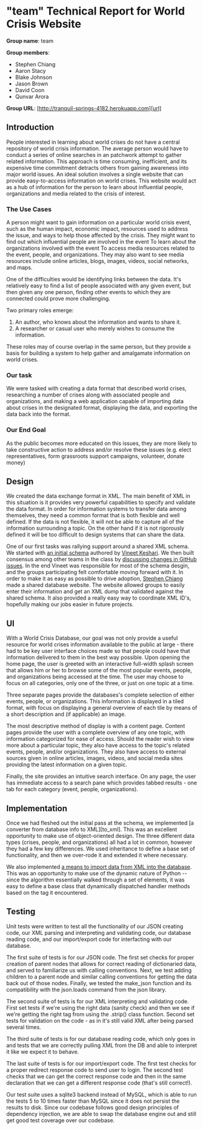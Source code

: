 # "team" Technical Report for World Crisis Website

**Group name**: team

**Group members**:

 - Stephen Chiang
 - Aaron Stacy
 - Blake Johnson
 - Jason Brown
 - David Coon
 - Qunvar Arora

**Group URL**: [http://tranquil-springs-4182.herokuapp.com][url]

## Introduction

People interested in learning about world crises do not have a central
repository of world crisis information. The average person would have to
conduct a series of online searches in an patchwork attempt to gather related
information. This approach is time consuming, inefficient, and its expensive
time commitment detracts others from gaining awareness into major world
issues. An ideal solution involves a single website that can provide
easy-to-access information on world crises. This website would act as a hub of
information for the person to learn about influential people, organizations and
media related to the crisis of interest.

### The Use Cases

A person might want to gain information on a particular world crisis event,
such as the human impact, economic impact, resources used to address the issue,
and ways to help those affected by the crisis. They might want to find out
which influential people are involved in the event To learn about the
organizations involved with the event To access media resources related to the
event, people, and organizations. They may also want to see media resources
include online articles, blogs, images, videos, social networks, and maps.

One of the difficulties would be identifying links between the data. It's
relatively easy to find a list of people associated with any given event, but
then given any one person, finding other events to which they are connected
could prove more challenging.

Two primary roles emerge:

1. An author, who knows about the information and wants to share it.
2. A researcher or casual user who merely wishes to consume the information.

These roles may of course overlap in the same person, but they provide a
basis for building a system to help gather and amalgamate information on world
crises.

### Our task

We were tasked with creating a data format that described world crises,
researching a number of crises along with associated people and organizations,
and making a web application capable of importing data about crises in the
designated format, displaying the data, and exporting the data back into the
format.

### Our End Goal

As the public becomes more educated on this issues, they are more likely to
take constructive action to address and/or resolve these issues (e.g. elect
representatives, form grassroots support campaigns, volunteer, donate money)


## Design

We created the data exchange format in XML. The main benefit of XML in this
situation is it provides very powerful capabilities to specify and validate the
data format. In order for information systems to transfer data among
themselves, they need a common format that is both flexible and well defined.
If the data is not flexible, it will not be able to capture all of the
information surrounding a topic. On the other hand if it is not rigorously
defined it will be too difficult to design systems that can share the data.

One of our first tasks was rallying support around a shared XML schema. We
started with [an initial schema][originalschema] authored by [Vineet
Keshari][vineet]. We then built consensus among other teams in the class by
[discussing changes in GitHub issues][schemaissues]. In the end Vineet was
responsible for most of the schema desgin, and the groups participating felt
comfortable moving forward with it. In order to make it as easy as possible to
drive adoption, [Stephen Chiang][stephen] made a shared database website. The
website allowed groups to easily enter their information and get an XML dump
that validated against the shared schema. It also provided a really easy way to
coordinate XML ID's, hopefully making our jobs easier in future projects.

## UI

With a World Crisis Database, our goal was not only provide a useful resource 
for world crises information available to the public at large - there had to 
be key user interface choices made so that people could have that information 
delivered to them in the best way possible. Upon opening the home page, the 
user is greeted with an interactive full-width splash screen that allows 
him or her to browse some of the most popular events, people, and organizations 
being accessed at the time. The user may choose to focus on all categories, only 
one of the three, or just on one topic at a time.

Three separate pages provide the databases's complete selection of either events, 
people, or organizations. This information is displayed in a tiled format, with 
focus on displaying a general overview of each tile by means of a short 
description and (if applicable) an image.

The most descriptive method of display is with a content page. Content pages 
provide the user with a complete overview of any one topic, with information 
categorized for ease of access. Should the reader wish to view more about a 
particular topic, they also have access to the topic's related events, people, 
and/or organizations. They also have access to external sources given in 
online articles, images, videos, and social media sites providing the latest 
information on a given topic.

Finally, the site provides an intuitive search interface. On any page, the user 
has immediate access to a search pane which provides tabbed results - one tab 
for each category (event, people, organizations).

## Implementation

Once we had fleshed out the initial pass at the schema, we implemented [a
converter from database info to XML][to_xml]. This was an excellent opportunity
to make use of object-oriented design. The three different data types (crises,
people, and organizations) all had a lot in common, however they had a few key
differences. We used inheritance to define a base set of functionality, and
then we over-rode it and extended it where necessary.

We also implemented [a means to import data from XML into the
database][to_db]. This was an opportunity to make use of the dynamic nature of
Python -- since the algorithm essentially walked through a set of elements, it
was easy to define a base class that dynamically dispatched handler methods
based on the tag it encountered.


## Testing

Unit tests were written to test all the functionality of our JSON creating
code, our XML parsing and interpreting and validating code, our database
reading code, and our import/export code for interfacting with our database.

The first suite of tests is for our JSON code. The first set checks for proper
creation of parent nodes that allows for correct reading of dictionaried data,
and served to familiarize us with calling conventions. Next, we test adding
children to a parent node and similar calling conventions for getting the data
back out of those nodes. Finally, we tested the make\_json function and its
compatibility with the json.loads command from the json library.

The second suite of tests is for our XML interpreting and validating code.
First set tests if we're using the right data (sanity check) and then we see if
we're getting the right tag from using the .strip() class function. Second set
tests for validation on the code - as in it's still valid XML after being
parsed several times.

The third suite of tests is for our database reading code, which only goes in
and tests that we are correctly pulling XML from the DB and able to interpret
it like we expect it to behave.

The last suite of tests is for our import/export code. The first test checks
for a proper redirect response code to send user to login. The second test
checks that we can get the correct response code and then in the same
declaration that we can get a different response code (that's still correct!).

Our test suite uses a sqlite3 backend instead of MySQL, which is able to run
the tests 5 to 10 times faster than MySQL since it does not persist the results
to disk. Since our codebase follows good design principles of dependency
injection, we are able to swap the database engine out and still get good test
coverage over our codebase.

[originalschema]: https://d1b10bmlvqabco.cloudfront.net/attach/hh9t8ndchdb5gl/hbxyznmgwj11l4/hik2a4h35fx2/WorldCrises.xsd.xml
[vineet]: https://github.com/vineetkeshari
[schemaissues]: https://github.com/aaronj1335/cs373-wcdb1-schema/pulls?direction=desc&page=1&sort=created&state=closed
[stephen]: https://github.com/UTAustin
[to_db]: https://github.com/UTAustin/cs373-wcdb/blob/master/crisis_app/converters/to_db.py
[url]: http://tranquil-springs-4182.herokuapp.com

